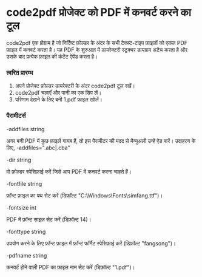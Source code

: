 # code2pdf प्रोजेक्ट को PDF में कनवर्ट करने का टूल
code2pdf एक प्रोग्राम है जो निर्दिष्ट फ़ोल्डर के अंदर के सभी टेक्स्ट-टाइप फ़ाइलों को एकल PDF फ़ाइल में कनवर्ट करता है। यह PDF के शुरुआत में डायरेक्टरी स्ट्रक्चर डायग्राम अटैच करता है और उसके बाद प्रत्येक फ़ाइल की कंटेंट ऐपेंड करता है।

### त्वरित प्रारम्भ
1. अपने प्रोजेक्ट फ़ोल्डर डायरेक्टरी के अंदर code2pdf टूल रखें।
2. code2pdf चलाएँ और पानी का एक सिप लें।
3. परिणाम देखने के लिए बनी 1.pdf फ़ाइल खोलें।

### पैरामीटर्स
-addfiles string

अगर बनी PDF में कुछ फ़ाइलें गायब हैं, तो इस पैरामीटर की मदद से मैन्युअली उन्हें ऐड करें। उदाहरण के लिए, -addfiles=".abc|.cba"

-dir string

वो फ़ोल्डर स्पेसिफ़ाई करें जिसे आप PDF में कनवर्ट करना चाहते हैं।

-fontfile string

फ़ॉन्ट फ़ाइल का पथ सेट करें (डिफ़ॉल्ट "C:\Windows\Fonts\simfang.ttf")।

-fontsize int

PDF में फ़ॉन्ट साइज़ सेट करें (डिफ़ॉल्ट 14)।

-fonttype string

उपयोग करने के लिए फ़ॉन्ट फ़ाइल में फ़ॉन्ट फॉर्मैट स्पेसिफ़ाई करें (डिफ़ॉल्ट "fangsong")।

-pdfname string

कनवर्ट होने वाली PDF का फ़ाइल नाम सेट करें (डिफ़ॉल्ट "1.pdf")।